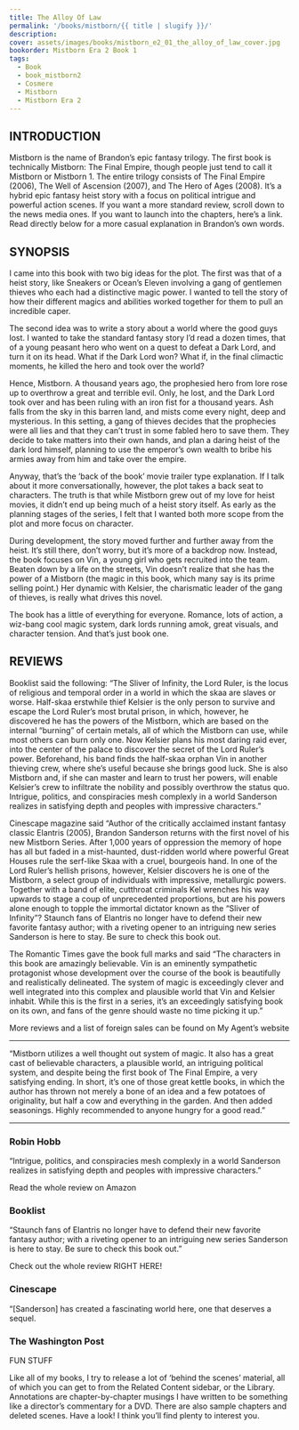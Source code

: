 ```yaml
---
title: The Alloy Of Law
permalink: '/books/mistborn/{{ title | slugify }}/'
description:
cover: assets/images/books/mistborn_e2_01_the_alloy_of_law_cover.jpg
bookorder: Mistborn Era 2 Book 1
tags:
  - Book
  - book_mistborn2
  - Cosmere
  - Mistborn
  - Mistborn Era 2
---
```


## INTRODUCTION

Mistborn is the name of Brandon’s epic fantasy trilogy. The first book is technically Mistborn: The Final Empire, though people just tend to call it Mistborn or Mistborn 1. The entire trilogy consists of The Final Empire (2006), The Well of Ascension (2007), and The Hero of Ages (2008). It’s a hybrid epic fantasy heist story with a focus on political intrigue and powerful action scenes. If you want a more standard review, scroll down to the news media ones. If you want to launch into the chapters, here’s a link. Read directly below for a more casual explanation in Brandon’s own words.

## SYNOPSIS

I came into this book with two big ideas for the plot. The first was that of a heist story, like Sneakers or Ocean’s Eleven involving a gang of gentlemen thieves who each had a distinctive magic power. I wanted to tell the story of how their different magics and abilities worked together for them to pull an incredible caper.

The second idea was to write a story about a world where the good guys lost. I wanted to take the standard fantasy story I’d read a dozen times, that of a young peasant hero who went on a quest to defeat a Dark Lord, and turn it on its head. What if the Dark Lord won? What if, in the final climactic moments, he killed the hero and took over the world?

Hence, Mistborn. A thousand years ago, the prophesied hero from lore rose up to overthrow a great and terrible evil. Only, he lost, and the Dark Lord took over and has been ruling with an iron fist for a thousand years. Ash falls from the sky in this barren land, and mists come every night, deep and mysterious. In this setting, a gang of thieves decides that the prophecies were all lies and that they can’t trust in some fabled hero to save them. They decide to take matters into their own hands, and plan a daring heist of the dark lord himself, planning to use the emperor’s own wealth to bribe his armies away from him and take over the empire.

Anyway, that’s the ‘back of the book’ movie trailer type explanation. If I talk about it more conversationally, however, the plot takes a back seat to characters. The truth is that while Mistborn grew out of my love for heist movies, it didn’t end up being much of a heist story itself. As early as the planning stages of the series, I felt that I wanted both more scope from the plot and more focus on character.

During development, the story moved further and further away from the heist. It’s still there, don’t worry, but it’s more of a backdrop now. Instead, the book focuses on Vin, a young girl who gets recruited into the team. Beaten down by a life on the streets, Vin doesn’t realize that she has the power of a Mistborn (the magic in this book, which many say is its prime selling point.) Her dynamic with Kelsier, the charismatic leader of the gang of thieves, is really what drives this novel.

The book has a little of everything for everyone. Romance, lots of action, a wiz-bang cool magic system, dark lords running amok, great visuals, and character tension. And that’s just book one.

## REVIEWS

Booklist said the following: “The Sliver of Infinity, the Lord Ruler, is the locus of religious and temporal order in a world in which the skaa are slaves or worse. Half-skaa erstwhile thief Kelsier is the only person to survive and escape the Lord Ruler’s most brutal prison, in which, however, he discovered he has the powers of the Mistborn, which are based on the internal “burning” of certain metals, all of which the Mistborn can use, while most others can burn only one. Now Kelsier plans his most daring raid ever, into the center of the palace to discover the secret of the Lord Ruler’s power. Beforehand, his band finds the half-skaa orphan Vin in another thieving crew, where she’s useful because she brings good luck. She is also Mistborn and, if she can master and learn to trust her powers, will enable Kelsier’s crew to infiltrate the nobility and possibly overthrow the status quo. Intrigue, politics, and conspiracies mesh complexly in a world Sanderson realizes in satisfying depth and peoples with impressive characters.”

Cinescape magazine said “Author of the critically acclaimed instant fantasy classic Elantris (2005), Brandon Sanderson returns with the first novel of his new Mistborn Series. After 1,000 years of oppression the memory of hope has all but faded in a mist-haunted, dust-ridden world where powerful Great Houses rule the serf-like Skaa with a cruel, bourgeois hand. In one of the Lord Ruler’s hellish prisons, however, Kelsier discovers he is one of the Mistborn, a select group of individuals with impressive, metallurgic powers. Together with a band of elite, cutthroat criminals Kel wrenches his way upwards to stage a coup of unprecedented proportions, but are his powers alone enough to topple the immortal dictator known as the “Sliver of Infinity”? Staunch fans of Elantris no longer have to defend their new favorite fantasy author; with a riveting opener to an intriguing new series Sanderson is here to stay. Be sure to check this book out.

The Romantic Times gave the book full marks and said “The characters in this book are amazingly believable. Vin is an eminently sympathetic protagonist whose development over the course of the book is beautifully and realistically delineated. The system of magic is exceedingly clever and well integrated into this complex and plausible world that Vin and Kelsier inhabit. While this is the first in a series, it’s an exceedingly satisfying book on its own, and fans of the genre should waste no time picking it up.”

More reviews and a list of foreign sales can be found on My Agent’s website

---

“Mistborn utilizes a well thought out system of magic. It also has a great cast of believable characters, a plausible world, an intriguing political system, and despite being the first book of The Final Empire, a very satisfying ending. In short, it’s one of those great kettle books, in which the author has thrown not merely a bone of an idea and a few potatoes of originality, but half a cow and everything in the garden. And then added seasonings. Highly recommended to anyone hungry for a good read.”

---

### Robin Hobb

“Intrigue, politics, and conspiracies mesh complexly in a world Sanderson realizes in satisfying depth and peoples with impressive characters.”

Read the whole review on Amazon

### Booklist

“Staunch fans of Elantris no longer have to defend their new favorite fantasy author; with a riveting opener to an intriguing new series Sanderson is here to stay. Be sure to check this book out.”

Check out the whole review RIGHT HERE!

### Cinescape

“[Sanderson] has created a fascinating world here, one that deserves a sequel.

### The Washington Post

FUN STUFF

Like all of my books, I try to release a lot of ‘behind the scenes’ material, all of which you can get to from the Related Content sidebar, or the Library. Annotations are chapter-by-chapter musings I have written to be something like a director’s commentary for a DVD. There are also sample chapters and deleted scenes. Have a look! I think you’ll find plenty to interest you.
